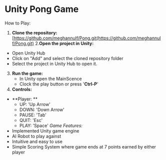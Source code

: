 # Unity Pong Game
How to Play:
1. **Clone the repository:**
[https://github.com/meghannulf/Pong.git(https://github.com/meghannulf/Pong.git)
2.**Open the project in Unity:**
  - Open Unity Hub
  - Click on "Add" and select the cloned repository folder
  - Select the project in Unity Hub to open it.
3. **Run the game:**
   - In Unity open the MainScence
   - Clock the play button or press '**Ctrl-P**'
4.  **Controls:**
   - **Player: **
      - UP: 'Up Arrow'
      - DOWN: 'Down Arrow'
      - PAUSE: 'Tab'
      - QUIT: 'Esc'
      - PLAY: 'Space'
*Game Features:*
   - Implemented Unity game engine
   - AI Robot to play against
   - Intuitive and easy to use
   - Simple Scoring System where game ends at 7 points earned by either player

